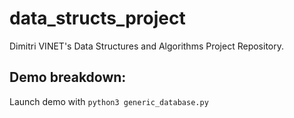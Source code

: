 # data_structs_project

Dimitri VINET's Data Structures and Algorithms Project Repository.

## Demo breakdown:

Launch demo with ``` python3 generic_database.py ```
